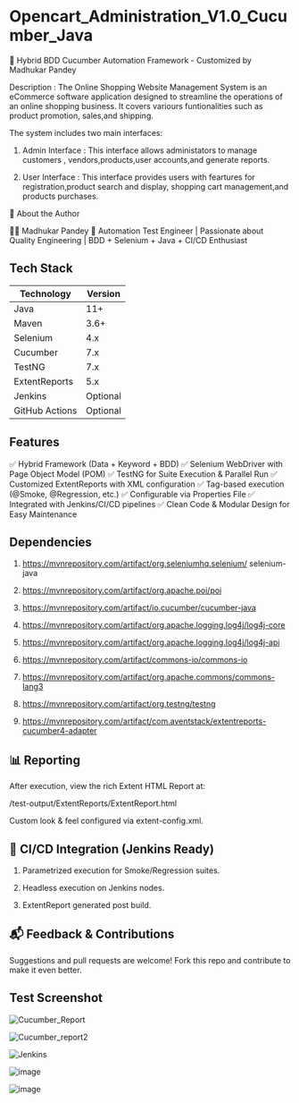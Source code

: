 

# Opencart_Administration_V1.0_Cucumber_Java

🚀 Hybrid BDD Cucumber Automation Framework - Customized by Madhukar Pandey

Description : The Online Shopping Website Management System is an eCommerce software application designed to streamline the operations of an online shopping business. It covers variours funtionalities such as product promotion, sales,and shipping. 

The system includes two main interfaces:
1. Admin Interface : This interface allows administators to manage customers , vendors,products,user accounts,and generate reports.

2. User Interface : This interface provides users with feartures for registration,product search and display, shopping cart management,and products purchases.

🤝 About the Author

👨‍💻 Madhukar Pandey
🚀 Automation Test Engineer | Passionate about Quality Engineering | BDD + Selenium + Java + CI/CD Enthusiast

## Tech Stack
| Technology     | Version  |
| -------------- | -------- |
| Java           | 11+      |
| Maven          | 3.6+     |
| Selenium       | 4.x      |
| Cucumber       | 7.x      |
| TestNG         | 7.x      |
| ExtentReports  | 5.x      |
| Jenkins        | Optional |
| GitHub Actions | Optional |



## Features

✅ Hybrid Framework (Data + Keyword + BDD)
✅ Selenium WebDriver with Page Object Model (POM)
✅ TestNG for Suite Execution & Parallel Run
✅ Customized ExtentReports with XML configuration
✅ Tag-based execution (@Smoke, @Regression, etc.)
✅ Configurable via Properties File
✅ Integrated with Jenkins/CI/CD pipelines
✅ Clean Code & Modular Design for Easy Maintenance

## Dependencies


1. https://mvnrepository.com/artifact/org.seleniumhq.selenium/   selenium-java 

2. https://mvnrepository.com/artifact/org.apache.poi/poi 

3. https://mvnrepository.com/artifact/io.cucumber/cucumber-java   

4. https://mvnrepository.com/artifact/org.apache.logging.log4j/log4j-core 

5. https://mvnrepository.com/artifact/org.apache.logging.log4j/log4j-api 

6. https://mvnrepository.com/artifact/commons-io/commons-io

7. https://mvnrepository.com/artifact/org.apache.commons/commons-lang3

8. https://mvnrepository.com/artifact/org.testng/testng 

9.  https://mvnrepository.com/artifact/com.aventstack/extentreports-cucumber4-adapter 
## 📊 Reporting

After execution, view the rich Extent HTML Report at:

/test-output/ExtentReports/ExtentReport.html

Custom look & feel configured via extent-config.xml.
## 🤖 CI/CD Integration (Jenkins Ready)

1) Parametrized execution for Smoke/Regression suites.

2) Headless execution on Jenkins nodes.

3) ExtentReport generated post build.
## 📬 Feedback & Contributions

Suggestions and pull requests are welcome!
Fork this repo and contribute to make it even better.

##  Test Screenshot
![Cucumber_Report](https://github.com/user-attachments/assets/f036e95b-fdbf-4ea1-885d-64521de6612d)

![Cucumber_report2](https://github.com/user-attachments/assets/b5460062-16c3-4d4a-b378-b66fc6942bdd)

![Jenkins](https://github.com/user-attachments/assets/c9d4549a-aaa3-4f14-8690-4c052361841c)

![image](https://github.com/user-attachments/assets/4966ca86-bc49-4a76-8fc6-0ad8ca5f1f8e)

![image](https://github.com/user-attachments/assets/cd15247e-0630-49ce-8f71-8feeea33a98b)
